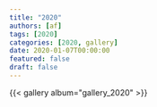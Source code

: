 ```yaml
---
title: "2020"
authors: [af]
tags: [2020]
categories: [2020, gallery]
date: 2020-01-07T00:00:00
featured: false
draft: false
---
```


{{< gallery album="gallery_2020" >}}
